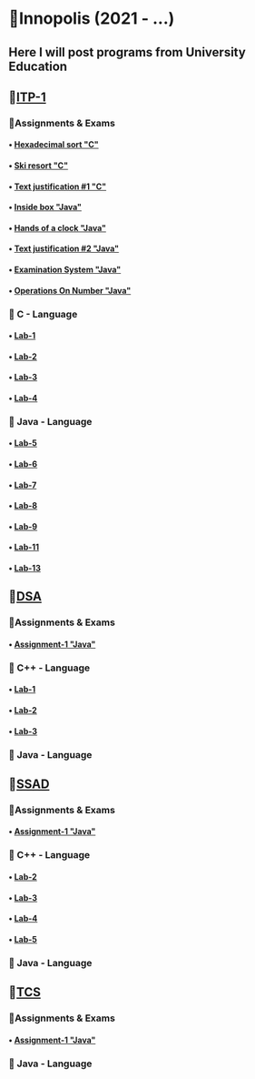 # 📕Innopolis (2021 - ...)
## Here I will post programs from University Education
## 📌[ITP-1](BS-Year1/ITP-1)
### 📍Assignments & Exams
#### • [Hexadecimal sort "C"](BS-Year1/ITP-1/Assignment1/HexadecimalSort.c)
#### • [Ski resort "C"](BS-Year1/ITP-1/Assignment2/SkiResort/SkiResort.c)
#### • [Text justification #1 "C"](BS-Year1/ITP-1/Assignment2/TextJustification/TextJustification.c)
#### • [Inside box "Java"](BS-Year1/ITP-1/Assignment3/HandsOfaClock/src/Main.java)
#### • [Hands of a clock "Java"](BS-Year1/ITP-1/Assignment3/InsideBox/src/Main.java)
#### • [Text justification #2 "Java"](BS-Year1/ITP-1/Assignment4/TextJustification2/src/TextJustification2.java)
#### • [Examination System "Java"](BS-Year1/ITP-1/Assignment5/ExaminationSystem/src/)
#### • [Operations On Number "Java"](BS-Year1/ITP-1/Assignment5/OperationsOnNumber/src/)
### 📍 C - Language
#### • [Lab-1](BS-Year1/ITP-1/Lab-1)
#### • [Lab-2](BS-Year1/ITP-1/Lab-2)
#### • [Lab-3](BS-Year1/ITP-1/Lab-3)
#### • [Lab-4](BS-Year1/ITP-1/Lab-4)
### 📍 Java - Language
#### • [Lab-5](BS-Year1/ITP-1/Lab-5)
#### • [Lab-6](BS-Year1/ITP-1/Lab-6)
#### • [Lab-7](BS-Year1/ITP-1/Lab-7)
#### • [Lab-8](BS-Year1/ITP-1/Lab-8)
#### • [Lab-9](BS-Year1/ITP-1/Lab-9)
#### • [Lab-11](BS-Year1/ITP-1/Lab-11)
#### • [Lab-13](BS-Year1/ITP-1/Lab-11)
## 📌[DSA](BS-Year1/DSA)
### 📍Assignments & Exams
#### • [Assignment-1 "Java"](BS-Year1/DSA/Assignment-1)
### 📍 C++ - Language
#### • [Lab-1](BS-Year1/DSA/Lab-1)
#### • [Lab-2](BS-Year1/DSA/Lab-2)
#### • [Lab-3](BS-Year1/DSA/Lab-3)
### 📍 Java - Language
####
## 📌[SSAD](BS-Year1/SSAD)
### 📍Assignments & Exams
#### • [Assignment-1 "Java"](BS-Year1/SSAD/Assignment1)
### 📍 C++ - Language
#### • [Lab-2](BS-Year1/SSAD/Lab-2)
#### • [Lab-3](BS-Year1/SSAD/Lab-3)
#### • [Lab-4](BS-Year1/SSAD/Lab-4)
#### • [Lab-5](BS-Year1/SSAD/Lab-5)
### 📍 Java - Language
####
## 📌[TCS](BS-Year1/TCS)
### 📍Assignments & Exams
#### • [Assignment-1 "Java"](BS-Year1/TCS/Assignment1/src)
### 📍 Java - Language
